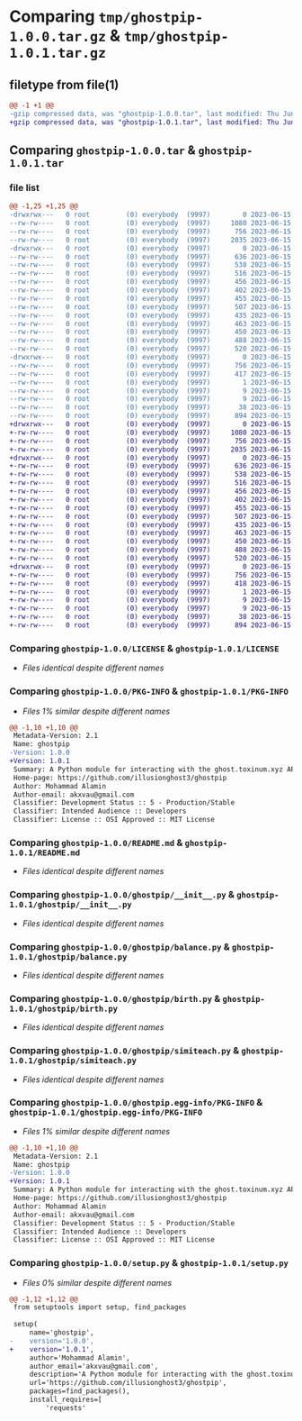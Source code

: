 # Comparing `tmp/ghostpip-1.0.0.tar.gz` & `tmp/ghostpip-1.0.1.tar.gz`

## filetype from file(1)

```diff
@@ -1 +1 @@
-gzip compressed data, was "ghostpip-1.0.0.tar", last modified: Thu Jun 15 04:25:13 2023, max compression
+gzip compressed data, was "ghostpip-1.0.1.tar", last modified: Thu Jun 15 04:30:30 2023, max compression
```

## Comparing `ghostpip-1.0.0.tar` & `ghostpip-1.0.1.tar`

### file list

```diff
@@ -1,25 +1,25 @@
-drwxrwx---   0 root         (0) everybody  (9997)        0 2023-06-15 04:25:13.527110 ghostpip-1.0.0/
--rw-rw----   0 root         (0) everybody  (9997)     1080 2023-06-15 04:10:49.000000 ghostpip-1.0.0/LICENSE
--rw-rw----   0 root         (0) everybody  (9997)      756 2023-06-15 04:25:13.519110 ghostpip-1.0.0/PKG-INFO
--rw-rw----   0 root         (0) everybody  (9997)     2035 2023-06-15 04:23:17.000000 ghostpip-1.0.0/README.md
-drwxrwx---   0 root         (0) everybody  (9997)        0 2023-06-15 04:25:13.415110 ghostpip-1.0.0/ghostpip/
--rw-rw----   0 root         (0) everybody  (9997)      636 2023-06-15 03:54:00.000000 ghostpip-1.0.0/ghostpip/__init__.py
--rw-rw----   0 root         (0) everybody  (9997)      538 2023-06-15 03:48:27.000000 ghostpip-1.0.0/ghostpip/balance.py
--rw-rw----   0 root         (0) everybody  (9997)      516 2023-06-15 03:50:59.000000 ghostpip-1.0.0/ghostpip/birth.py
--rw-rw----   0 root         (0) everybody  (9997)      456 2023-06-15 03:45:05.000000 ghostpip-1.0.0/ghostpip/device.py
--rw-rw----   0 root         (0) everybody  (9997)      402 2023-06-15 03:44:37.000000 ghostpip-1.0.0/ghostpip/getuser.py
--rw-rw----   0 root         (0) everybody  (9997)      455 2023-06-15 03:44:48.000000 ghostpip-1.0.0/ghostpip/location.py
--rw-rw----   0 root         (0) everybody  (9997)      507 2023-06-15 03:51:46.000000 ghostpip-1.0.0/ghostpip/nid.py
--rw-rw----   0 root         (0) everybody  (9997)      435 2023-06-15 03:48:45.000000 ghostpip-1.0.0/ghostpip/signin.py
--rw-rw----   0 root         (0) everybody  (9997)      463 2023-06-15 03:48:00.000000 ghostpip-1.0.0/ghostpip/signup.py
--rw-rw----   0 root         (0) everybody  (9997)      450 2023-06-15 03:44:57.000000 ghostpip-1.0.0/ghostpip/sim.py
--rw-rw----   0 root         (0) everybody  (9997)      488 2023-06-15 03:52:49.000000 ghostpip-1.0.0/ghostpip/simitalk.py
--rw-rw----   0 root         (0) everybody  (9997)      520 2023-06-15 03:53:28.000000 ghostpip-1.0.0/ghostpip/simiteach.py
-drwxrwx---   0 root         (0) everybody  (9997)        0 2023-06-15 04:25:13.503110 ghostpip-1.0.0/ghostpip.egg-info/
--rw-rw----   0 root         (0) everybody  (9997)      756 2023-06-15 04:25:12.000000 ghostpip-1.0.0/ghostpip.egg-info/PKG-INFO
--rw-rw----   0 root         (0) everybody  (9997)      417 2023-06-15 04:25:12.000000 ghostpip-1.0.0/ghostpip.egg-info/SOURCES.txt
--rw-rw----   0 root         (0) everybody  (9997)        1 2023-06-15 04:25:12.000000 ghostpip-1.0.0/ghostpip.egg-info/dependency_links.txt
--rw-rw----   0 root         (0) everybody  (9997)        9 2023-06-15 04:25:12.000000 ghostpip-1.0.0/ghostpip.egg-info/requires.txt
--rw-rw----   0 root         (0) everybody  (9997)        9 2023-06-15 04:25:12.000000 ghostpip-1.0.0/ghostpip.egg-info/top_level.txt
--rw-rw----   0 root         (0) everybody  (9997)       38 2023-06-15 04:25:13.527110 ghostpip-1.0.0/setup.cfg
--rw-rw----   0 root         (0) everybody  (9997)      894 2023-06-15 04:08:12.000000 ghostpip-1.0.0/setup.py
+drwxrwx---   0 root         (0) everybody  (9997)        0 2023-06-15 04:30:30.875110 ghostpip-1.0.1/
+-rw-rw----   0 root         (0) everybody  (9997)     1080 2023-06-15 04:10:49.000000 ghostpip-1.0.1/LICENSE
+-rw-rw----   0 root         (0) everybody  (9997)      756 2023-06-15 04:30:30.863110 ghostpip-1.0.1/PKG-INFO
+-rw-rw----   0 root         (0) everybody  (9997)     2035 2023-06-15 04:23:17.000000 ghostpip-1.0.1/README.md
+drwxrwx---   0 root         (0) everybody  (9997)        0 2023-06-15 04:30:30.779110 ghostpip-1.0.1/ghostpip/
+-rw-rw----   0 root         (0) everybody  (9997)      636 2023-06-15 04:29:45.000000 ghostpip-1.0.1/ghostpip/__init__.py
+-rw-rw----   0 root         (0) everybody  (9997)      538 2023-06-15 03:48:27.000000 ghostpip-1.0.1/ghostpip/balance.py
+-rw-rw----   0 root         (0) everybody  (9997)      516 2023-06-15 03:50:59.000000 ghostpip-1.0.1/ghostpip/birth.py
+-rw-rw----   0 root         (0) everybody  (9997)      456 2023-06-15 03:45:05.000000 ghostpip-1.0.1/ghostpip/device.py
+-rw-rw----   0 root         (0) everybody  (9997)      402 2023-06-15 03:44:37.000000 ghostpip-1.0.1/ghostpip/get_user.py
+-rw-rw----   0 root         (0) everybody  (9997)      455 2023-06-15 03:44:48.000000 ghostpip-1.0.1/ghostpip/location.py
+-rw-rw----   0 root         (0) everybody  (9997)      507 2023-06-15 03:51:46.000000 ghostpip-1.0.1/ghostpip/nid.py
+-rw-rw----   0 root         (0) everybody  (9997)      435 2023-06-15 03:48:45.000000 ghostpip-1.0.1/ghostpip/signin.py
+-rw-rw----   0 root         (0) everybody  (9997)      463 2023-06-15 03:48:00.000000 ghostpip-1.0.1/ghostpip/signup.py
+-rw-rw----   0 root         (0) everybody  (9997)      450 2023-06-15 03:44:57.000000 ghostpip-1.0.1/ghostpip/sim.py
+-rw-rw----   0 root         (0) everybody  (9997)      488 2023-06-15 03:52:49.000000 ghostpip-1.0.1/ghostpip/simitalk.py
+-rw-rw----   0 root         (0) everybody  (9997)      520 2023-06-15 03:53:28.000000 ghostpip-1.0.1/ghostpip/simiteach.py
+drwxrwx---   0 root         (0) everybody  (9997)        0 2023-06-15 04:30:30.851110 ghostpip-1.0.1/ghostpip.egg-info/
+-rw-rw----   0 root         (0) everybody  (9997)      756 2023-06-15 04:30:30.000000 ghostpip-1.0.1/ghostpip.egg-info/PKG-INFO
+-rw-rw----   0 root         (0) everybody  (9997)      418 2023-06-15 04:30:30.000000 ghostpip-1.0.1/ghostpip.egg-info/SOURCES.txt
+-rw-rw----   0 root         (0) everybody  (9997)        1 2023-06-15 04:30:30.000000 ghostpip-1.0.1/ghostpip.egg-info/dependency_links.txt
+-rw-rw----   0 root         (0) everybody  (9997)        9 2023-06-15 04:30:30.000000 ghostpip-1.0.1/ghostpip.egg-info/requires.txt
+-rw-rw----   0 root         (0) everybody  (9997)        9 2023-06-15 04:30:30.000000 ghostpip-1.0.1/ghostpip.egg-info/top_level.txt
+-rw-rw----   0 root         (0) everybody  (9997)       38 2023-06-15 04:30:30.875110 ghostpip-1.0.1/setup.cfg
+-rw-rw----   0 root         (0) everybody  (9997)      894 2023-06-15 04:30:18.000000 ghostpip-1.0.1/setup.py
```

### Comparing `ghostpip-1.0.0/LICENSE` & `ghostpip-1.0.1/LICENSE`

 * *Files identical despite different names*

### Comparing `ghostpip-1.0.0/PKG-INFO` & `ghostpip-1.0.1/PKG-INFO`

 * *Files 1% similar despite different names*

```diff
@@ -1,10 +1,10 @@
 Metadata-Version: 2.1
 Name: ghostpip
-Version: 1.0.0
+Version: 1.0.1
 Summary: A Python module for interacting with the ghost.toxinum.xyz API
 Home-page: https://github.com/illusionghost3/ghostpip
 Author: Mohammad Alamin
 Author-email: akxvau@gmail.com
 Classifier: Development Status :: 5 - Production/Stable
 Classifier: Intended Audience :: Developers
 Classifier: License :: OSI Approved :: MIT License
```

### Comparing `ghostpip-1.0.0/README.md` & `ghostpip-1.0.1/README.md`

 * *Files identical despite different names*

### Comparing `ghostpip-1.0.0/ghostpip/__init__.py` & `ghostpip-1.0.1/ghostpip/__init__.py`

 * *Files identical despite different names*

### Comparing `ghostpip-1.0.0/ghostpip/balance.py` & `ghostpip-1.0.1/ghostpip/balance.py`

 * *Files identical despite different names*

### Comparing `ghostpip-1.0.0/ghostpip/birth.py` & `ghostpip-1.0.1/ghostpip/birth.py`

 * *Files identical despite different names*

### Comparing `ghostpip-1.0.0/ghostpip/simiteach.py` & `ghostpip-1.0.1/ghostpip/simiteach.py`

 * *Files identical despite different names*

### Comparing `ghostpip-1.0.0/ghostpip.egg-info/PKG-INFO` & `ghostpip-1.0.1/ghostpip.egg-info/PKG-INFO`

 * *Files 1% similar despite different names*

```diff
@@ -1,10 +1,10 @@
 Metadata-Version: 2.1
 Name: ghostpip
-Version: 1.0.0
+Version: 1.0.1
 Summary: A Python module for interacting with the ghost.toxinum.xyz API
 Home-page: https://github.com/illusionghost3/ghostpip
 Author: Mohammad Alamin
 Author-email: akxvau@gmail.com
 Classifier: Development Status :: 5 - Production/Stable
 Classifier: Intended Audience :: Developers
 Classifier: License :: OSI Approved :: MIT License
```

### Comparing `ghostpip-1.0.0/setup.py` & `ghostpip-1.0.1/setup.py`

 * *Files 0% similar despite different names*

```diff
@@ -1,12 +1,12 @@
 from setuptools import setup, find_packages
 
 setup(
     name='ghostpip',
-    version='1.0.0',
+    version='1.0.1',
     author='Mohammad Alamin',
     author_email='akxvau@gmail.com',
     description='A Python module for interacting with the ghost.toxinum.xyz API',
     url='https://github.com/illusionghost3/ghostpip',
     packages=find_packages(),
     install_requires=[
         'requests'
```

